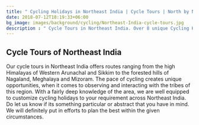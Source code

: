 ```yaml
---
title: " Cycling Holidays in Northeast India | Cycle Tours | North by Northeast Journeys"
date: 2018-07-12T18:19:33+06:00
bg_image: images/background/cycling/Northeast-India-cycle-tours.jpg
description : " Cycle Tours in Northeast India. Over 8 unique Cycling Holidays across the beautiful and untouched states of northeast India"
---
```


## Cycle Tours of Northeast India

Our cycle tours in Northeast India offers routes ranging from the high Himalayas of Western Arunachal and Sikkim to the forested hills of Nagaland, Meghalaya and Mizoram. The pace of cycling creates unique opportunities, when it comes to observing and interacting with the tribes of this region. With a fairly deep knowledge of the area, we are well equipped to customize cycling holidays to your requirement across Northeast India. Do let us know if its something particular or abstract that you have in mind. We will definitely put in efforts to plan the best within the given circumstances.